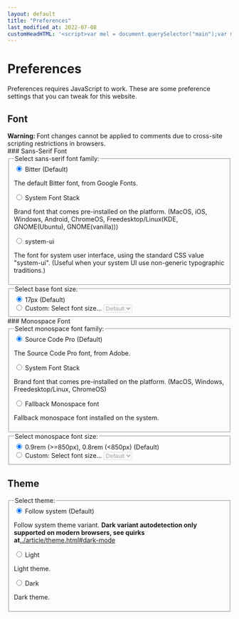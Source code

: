 ```yaml
---
layout: default
title: "Preferences"
last_modified_at: 2022-07-08
customHeadHTML: '<script>var mel = document.querySelector("main");var mel_h1 = document.querySelector("main h1");if(!Modernizr.localstorage){var errlocalel = NoteEl("error", "Preferences are unavaliable because your browser does not support localSstorage.");mel.insertBefore(errlocalel, mel_h1.nextSibling)}if(!Modernizr.classlist){var mel_th = document.getElementById("theme");var errclst = NoteEl("error", "Theme cannot be changed because your browser does not support classList.");mel.insertBefore(errclst, mel_th.nextSibling)}</script><script src="../assets/js/pref.js"></script>'
---
```


# Preferences
<noscript id="noscript-noprefbanner"> Preferences requires JavaScript to work. </noscript>
These are some preference settings that you can tweak for this website.

## Font
<div class="note warning"><b>Warning: </b>
Font changes cannot be applied to comments due to cross-site scripting restrictions in browsers.
</div>
### Sans-Serif Font
<fieldset>
    <legend>Select sans-serif font family:</legend>
    <div>
      <input type="radio" id="pref-font-default" name="name-pref-font" value="pref-font-default" checked>
      <label for="pref-font-default">Bitter (Default)</label>
	<p> The default Bitter font, from Google Fonts. </p>
    </div>
    <div>
      <input type="radio" id="pref-font-brand" name="name-pref-font" value="pref-font-brand">
      <label for="pref-font-brand">System Font Stack</label>
	<p> Brand font that comes pre-installed on the platform. (MacOS, iOS, Windows, Android, ChromeOS, Freedesktop/Linux(KDE, GNOME(Ubuntu), GNOME(vanilla))) </p>
    </div>
    <div>
      <input type="radio" id="pref-font-system-ui" name="name-pref-font" value="pref-font-system-ui">
      <label for="pref-font-system-ui">system-ui</label>
	<p> The font for system user interface, using the standard CSS value "system-ui". (Useful when your system UI use non-generic typographic traditions.) </p>
    </div>
</fieldset>
<fieldset>
<legend>Select base font size:</legend>
<div>
	<input type="radio" id="pref-fontsize-default" name="name-pref-fontsize" value="pref-fontsize-default" checked>
	<label for="pref-fontsize-default">17px (Default)</label>
</div>
<div>
	<input type="radio" id="pref-fontsize-custom" name="name-pref-fontsize" value="pref-fontsize-custom">
	<label for="pref-fontsize-custom">Custom:</label>
	<label for="pref-fontsize-selectelm">Select font size...</label>
	<select name="name-pref-fontsize-selectelm" id="pref-fontsize-selectelm" disabled>
		<option value="default">Default</option>
		<option value="9px">9px</option>
		<option value="10px">10px</option>
		<option value="11px">11px</option>
		<option value="12px">12px</option>
		<option value="13px">13px</option>
		<option value="14px">14px</option>
		<option value="15px">15px</option>
		<option value="16px">16px</option>
		<option value="17px">17px</option>
		<option value="18px">18px</option>
		<option value="19px">19px</option>
		<option value="20px">20px</option>
		<option value="21px">21px</option>
		<option value="22px">22px</option>
		<option value="23px">23px</option>
		<option value="24px">24px</option>
		<option value="26px">26px</option>
		<option value="28px">28px</option>
		<option value="30px">30px</option>
		<option value="32px">32px</option>
		<option value="34px">34px</option>
		<option value="36px">36px</option>
		<option value="40px">40px</option>
		<option value="44px">44px</option>
		<option value="48px">48px</option>
		<option value="56px">56px</option>
		<option value="64px">64px</option>
		<option value="72px">72px</option>
	</select>
</div>
</fieldset>
### Monospace Font
<fieldset>
	<legend>Select monospace font family:</legend>
	<div>
		<input type="radio" id="pref-monofont-default" name="name-pref-monofont" value="pref-monofont-default" checked>
		<label for="pref-monofont-default">Source Code Pro (Default)</label>
		<p> The Source Code Pro font, from Adobe. </p>
	</div>
	<div>
		<input type="radio" id="pref-monofont-brand" name="name-pref-monofont" value="pref-monofont-brand">
		<label for="pref-monofont-brand">System Font Stack</label>
		<p> Brand font that comes pre-installed on the platform. (MacOS, Windows, Freedesktop/Linux, ChromeOS) </p>
	</div>
	<div>
		<input type="radio" id="pref-monofont-fallback" name="name-pref-monofont" value="pref-monofont-fallback">
		<label for="pref-monofont-fallback">Fallback Monospace font</label>
		<p> Fallback monospace font installed on the system.</p>
	</div>
</fieldset>
<fieldset>
	<legend>Select monospace font size:</legend>
	<div>
		<input type="radio" id="pref-monofontsize-default" name="name-pref-monofontsize" value="pref-monofontsize-default" checked>
		<label for="pref-monofontsize-default">0.9rem (&gt;=850px), 0.8rem (&lt;850px) (Default)</label>
	</div>
	<div>
		<input type="radio" id="pref-monofontsize-custom" name="name-pref-monofontsize" value="pref-monofontsize-custom">
		<label for="pref-monofontsize-custom">Custom:</label>
		<label for="pref-monofontsize-selectelm">Select font size...</label>
		<select name="name-pref-monofontsize-selectelm" id="pref-monofontsize-selectelm" disabled>
			<option value="default">Default</option>
			<option value="9px">9px</option>
			<option value="10px">10px</option>
			<option value="11px">11px</option>
			<option value="12px">12px</option>
			<option value="13px">13px</option>
			<option value="14px">14px</option>
			<option value="15px">15px</option>
			<option value="16px">16px</option>
			<option value="17px">17px</option>
			<option value="18px">18px</option>
			<option value="19px">19px</option>
			<option value="20px">20px</option>
			<option value="21px">21px</option>
			<option value="22px">22px</option>
			<option value="23px">23px</option>
			<option value="24px">24px</option>
			<option value="26px">26px</option>
			<option value="28px">28px</option>
			<option value="30px">30px</option>
			<option value="32px">32px</option>
			<option value="34px">34px</option>
			<option value="36px">36px</option>
			<option value="40px">40px</option>
			<option value="44px">44px</option>
			<option value="48px">48px</option>
			<option value="56px">56px</option>
			<option value="64px">64px</option>
			<option value="72px">72px</option>
		</select>
	</div>
</fieldset>

## Theme
<fieldset>
    <legend>Select theme:</legend>
    <div>
      <input type="radio" id="pref-theme-default" name="name-pref-theme" value="pref-theme-default" checked>
      <label for="pref-theme-default">Follow system (Default)</label>
	<p> Follow system theme variant. <strong>Dark variant autodetection only supported on modern browsers, see quirks at</strong><a href="../article/theme.html#dark-mode">../article/theme.html#dark-mode</a></p>
    </div>
    <div>
      <input type="radio" id="pref-theme-light" name="name-pref-theme" value="pref-theme-light">
      <label for="pref-theme-light">Light</label>
	<p> Light theme. </p>
    </div>
    <div>
      <input type="radio" id="pref-theme-dark" name="name-pref-theme" value="pref-theme-dark">
      <label for="pref-theme-dark">Dark</label>
	<p> Dark theme. </p>
    </div>
</fieldset>
